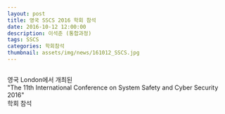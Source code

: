 ```yaml
---
layout: post
title: 영국 SSCS 2016 학회 참석
date: 2016-10-12 12:00:00
description: 이석준 (통합과정)
tags: SSCS
categories: 학회참석
thumbnail: assets/img/news/161012_SSCS.jpg
---
```


<img class="img-responsive img-centered" src="img/news/161012_SSCS.jpg" alt="">
<p>영국 London에서 개최된 <br>"The 11th International Conference on System Safety and Cyber Security 2016"  <br> 학회 참석</p>
